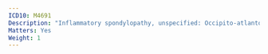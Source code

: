 ```yaml
---
ICD10: M4691
Description: "Inflammatory spondylopathy, unspecified: Occipito-atlanto-axial region"
Matters: Yes
Weight: 1
---
```


